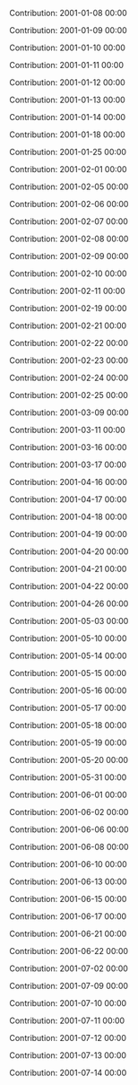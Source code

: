 Contribution: 2001-01-08 00:00

Contribution: 2001-01-09 00:00

Contribution: 2001-01-10 00:00

Contribution: 2001-01-11 00:00

Contribution: 2001-01-12 00:00

Contribution: 2001-01-13 00:00

Contribution: 2001-01-14 00:00

Contribution: 2001-01-18 00:00

Contribution: 2001-01-25 00:00

Contribution: 2001-02-01 00:00

Contribution: 2001-02-05 00:00

Contribution: 2001-02-06 00:00

Contribution: 2001-02-07 00:00

Contribution: 2001-02-08 00:00

Contribution: 2001-02-09 00:00

Contribution: 2001-02-10 00:00

Contribution: 2001-02-11 00:00

Contribution: 2001-02-19 00:00

Contribution: 2001-02-21 00:00

Contribution: 2001-02-22 00:00

Contribution: 2001-02-23 00:00

Contribution: 2001-02-24 00:00

Contribution: 2001-02-25 00:00

Contribution: 2001-03-09 00:00

Contribution: 2001-03-11 00:00

Contribution: 2001-03-16 00:00

Contribution: 2001-03-17 00:00

Contribution: 2001-04-16 00:00

Contribution: 2001-04-17 00:00

Contribution: 2001-04-18 00:00

Contribution: 2001-04-19 00:00

Contribution: 2001-04-20 00:00

Contribution: 2001-04-21 00:00

Contribution: 2001-04-22 00:00

Contribution: 2001-04-26 00:00

Contribution: 2001-05-03 00:00

Contribution: 2001-05-10 00:00

Contribution: 2001-05-14 00:00

Contribution: 2001-05-15 00:00

Contribution: 2001-05-16 00:00

Contribution: 2001-05-17 00:00

Contribution: 2001-05-18 00:00

Contribution: 2001-05-19 00:00

Contribution: 2001-05-20 00:00

Contribution: 2001-05-31 00:00

Contribution: 2001-06-01 00:00

Contribution: 2001-06-02 00:00

Contribution: 2001-06-06 00:00

Contribution: 2001-06-08 00:00

Contribution: 2001-06-10 00:00

Contribution: 2001-06-13 00:00

Contribution: 2001-06-15 00:00

Contribution: 2001-06-17 00:00

Contribution: 2001-06-21 00:00

Contribution: 2001-06-22 00:00

Contribution: 2001-07-02 00:00

Contribution: 2001-07-09 00:00

Contribution: 2001-07-10 00:00

Contribution: 2001-07-11 00:00

Contribution: 2001-07-12 00:00

Contribution: 2001-07-13 00:00

Contribution: 2001-07-14 00:00

